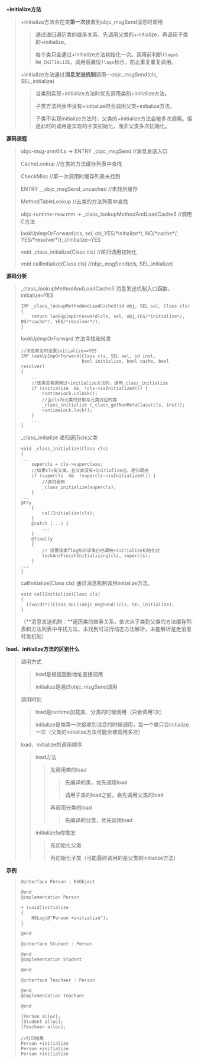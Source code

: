 **+initialize方法**

> +initialize方法会在类**第一次**接收到objc\_msgSend消息时调用
>
> > 通过递归遍历类的继承关系，先调用父类的+initialize，再调用子类的+initialize。
> >
> > 每个类只会通过+initialize方法初始化一次。调用前判断`flags& RW_INITIALIZE`，调用后置位`flags`标示，防止重复重复调用。
>
> +initialize方法通过**消息发送机制**调用—objc\_msgSend\(cls, SEL\_initialize\)
>
> > 当类别实现+initialize方法时优先调用类别+initialize方法。
> >
> > 子类方法列表中没有+initialize时会调用父类+initialize方法。
> >
> > 子类不实现initialize方法时，父类的+initialize方法会被多次调用。但是此时的调用是实现的子类初始化，而非父类多次初始化。



**源码流程**

> objc-msg-arm64.s  -&gt;  ENTRY \_objc\_msgSend                                       //消息发送入口
>
> CacheLookup                                                                                             //在类的方法缓存列表中查找
>
> CheckMiss                                                                                                  //第一次调用时缓存列表未找到
>
> ENTRY \_\_objc\_msgSend\_uncached                                                         //未找到缓存
>
> MethodTableLookup                                                                                 //去类的方法列表中查找
>
> objc-runtime-new.mm  -&gt;  \_class\_lookupMethodAndLoadCache3      //调用C方法
>
> lookUpImpOrForward\(cls, sel, obj,YES/\*initialize\*/, NO/\*cache\*/, YES/\*resolver\*/\);   //initialize=YES
>
> void \_class\_initialize\(Class cls\)                                                              //递归调用初始化
>
> void callInitialize\(Class cls\)                                                                    //objc\_msgSend\(cls, SEL\_initialize\)



**源码分析**

> \_class\_lookupMethodAndLoadCache3   消息发送机制入口函数，initialize=YES
>
> ```
> IMP _class_lookupMethodAndLoadCache3(id obj, SEL sel, Class cls)
> {
>     return lookUpImpOrForward(cls, sel, obj,YES/*initialize*/, NO/*cache*/, YES/*resolver*/);
> }
> ```
>
> lookUpImpOrForward   方法寻找和转发
>
> ```
> //消息转发时设置initialize==YES
> IMP lookUpImpOrForward(Class cls, SEL sel, id inst, 
>                        bool initialize, bool cache, bool resolver)
> {
>     ...
>     //该类没有调用过+initialize方法时，调用_class_initialize
>     if (initialize  &&  !cls->isInitialized()) {
>         runtimeLock.unlock();
>         //当cls为元类时获取与元类对应的类
>         _class_initialize (_class_getNonMetaClass(cls, inst));
>         runtimeLock.lock();
>     }
>     ...
> }
>
> ```
>
> \_class\_initialize   递归遍历cls父类
>
> ```
> void _class_initialize(Class cls)
> {
> ...
>     supercls = cls->superclass;
>     //如果cls有父类，且父类没有+initialize过。递归调用
>     if (supercls  &&  !supercls->isInitialized()) {
>         //递归调用
>         _class_initialize(supercls);
>     }
> ...
> @try
>     {
>         callInitialize(cls);
>     }
>     @catch (...) {
>         ...
>     }
>     @finally
>     {
>         // 设置该类flag标示该类已经调用+initialize初始化过
>         lockAndFinishInitializing(cls, supercls);
>     }
> ...
> }
> ```
>
> callInitialize\(Class cls\) 通过消息机制调用initialize方法。
>
> ```
> void callInitialize(Class cls)
> {
>   ((void(*)(Class,SEL))objc_msgSend)(cls, SEL_initialize);
> }
> ```
>
> （**消息发送机制：**遍历类的继承关系，依次从子类到父类的方法缓存列表和方法列表中寻找方法，未找到时进行动态方法解析，未能解析是走消息转发机制）



**load、initialize方法的区别什么**

> 调用方式
>
> > load是根据函数地址直接调用
> >
> > initialize是通过objc\_msgSend调用
>
> 调用时刻
>
> > load是runtime加载类、分类的时候调用（只会调用1次）
> >
> > initialize是类第一次接收到消息的时候调用，每一个类只会initialize一次（父类的initialize方法可能会被调用多次）
>
> load、initialize的调用顺序
>
> > load方法
> >
> > > 先调用类的load
> > >
> > > > 先编译的类，优先调用load
> > > >
> > > > 调用子类的load之前，会先调用父类的load
> > >
> > > 再调用分类的load
> > >
> > > > 先编译的分类，优先调用load
> >
> > initializefa你敢发
> >
> > > 先初始化父类
> > >
> > > 再初始化子类（可能最终调用的是父类的initialize方法）



**示例**

> ```
> @interface Person : NSObject
>
> @end
> @implementation Person
>
> + (void)initialize
> {
>     NSLog(@"Person +initialize");
> }
>
> @end
>
> @interface Student : Person
>
> @end
> @implementation Student
>
> @end
>
> @interface Teachaer : Person
>
> @end
> @implementation Teachaer
>
> @end
>
> [Person alloc];
> [Student alloc];
> [Teachaer alloc];
>
> //打印结果
> Person +initialize
> Person +initialize
> Person +initialize
> ```





